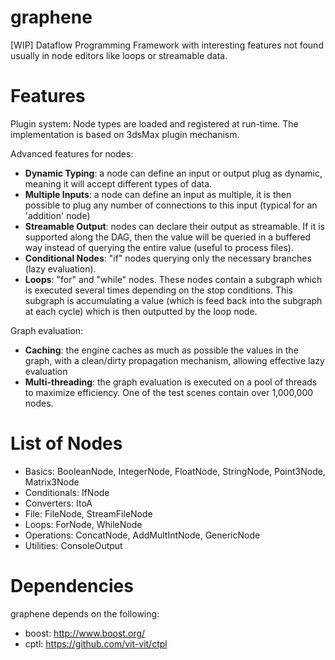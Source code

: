 graphene
========

[WIP] Dataflow Programming Framework with interesting features not found usually in node editors like loops or streamable data.

Features
========

Plugin system: Node types are loaded and registered at run-time. The implementation is based on 3dsMax plugin mechanism.

Advanced features for nodes:
* <b>Dynamic Typing</b>: a node can define an input or output plug as dynamic, meaning it will accept different types of data.
* <b>Multiple Inputs</b>: a node can define an input as multiple, it is then possible to plug any number of connections to this input (typical for an 'addition' node)
* <b>Streamable Output</b>: nodes can declare their output as streamable. If it is supported along the DAG, then  the value will be queried in a buffered way instead of querying the entire value (useful to process files).
* <b>Conditional Nodes</b>: "if" nodes querying only the necessary branches (lazy evaluation).
* <b>Loops</b>: "for" and "while" nodes. These nodes contain a subgraph which is executed several times depending on the stop conditions. This subgraph is accumulating a value (which is feed back into the subgraph at each cycle) which is then outputted by the loop node.

Graph evaluation:
* <b>Caching</b>: the engine caches as much as possible the values in the graph, with a clean/dirty propagation mechanism, allowing effective lazy evaluation
* <b>Multi-threading</b>: the graph evaluation is executed on a pool of threads to maximize efficiency. One of the test scenes contain over 1,000,000 nodes.

List of Nodes
=============

* Basics: BooleanNode, IntegerNode, FloatNode, StringNode, Point3Node, Matrix3Node
* Conditionals: IfNode
* Converters: ItoA
* File: FileNode, StreamFileNode
* Loops: ForNode, WhileNode
* Operations: ConcatNode, AddMultIntNode, GenericNode
* Utilities: ConsoleOutput

Dependencies
=============

graphene depends on the following:
* boost: http://www.boost.org/
* cptl: https://github.com/vit-vit/ctpl
